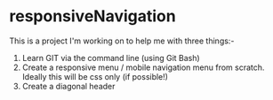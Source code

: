 # responsiveNavigation

This is a project I'm working on to help me with three things:-

1. Learn GIT via the command line (using Git Bash)
2. Create a responsive menu / mobile navigation menu from scratch. Ideally this will be css only (if possible!)
3. Create a diagonal header